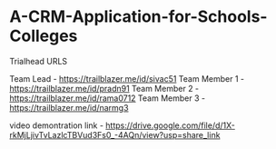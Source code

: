 # A-CRM-Application-for-Schools-Colleges

Trialhead URLS

Team Lead - https://trailblazer.me/id/sivac51
Team Member 1 - https://trailblazer.me/id/pradn91
Team Member 2 - https://trailblazer.me/id/rama0712
Team Member 3 - https://trailblazer.me/id/narmg3

video demontration link - https://drive.google.com/file/d/1X-rkMjLjivTvLazlcTBVud3Fs0_-4AQn/view?usp=share_link
